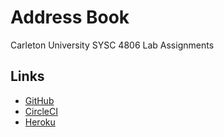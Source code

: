 # Address Book

Carleton University SYSC 4806 Lab Assignments

## Links

- [GitHub](https://github.com/James-LG/AddressBook)
- [CircleCI](https://app.circleci.com/pipelines/github/James-LG/AddressBook)
- [Heroku](https://jameslg-address-book.herokuapp.com/)

